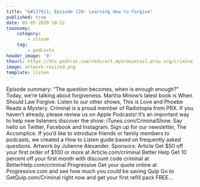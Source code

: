 ```yaml
---
title: "&#127911; Episode 139: Learning How to Forgive"
published: true
date: 05-05-2020 10:12
taxonomy:
    category:
        - stream
    tag:
        - podcasts
header_image: '0'
theurl: https://dts.podtrac.com/redirect.mp3/dovetail.prxu.org/criminal/8eb9cb3d-5bfb-499c-9d8b-07fa4acebf0c/Episode_139_Learning_How_to_Forgive_Part_1.mp3
image: artwork-resized.png
template: listen
--- 
```

Episode summary: “The question becomes, when is enough enough?” Today, we’re talking about forgiveness. Martha Minow’s latest book is When Should Law Forgive. Listen to our other shows, This is Love and Phoebe Reads a Mystery. Criminal is a proud member of Radiotopia from PRX. If you haven’t already, please review us on Apple Podcasts! It’s an important way to help new listeners discover the show: iTunes.com/CriminalShow. Say hello on Twitter, Facebook and Instagram. Sign up for our newsletter, The Accomplice. If you’d like to introduce friends or family members to podcasts, we created a How to Listen guide based on frequently asked questions. Artwork by Julienne Alexander. Sponsors: Article Get $50 off your first order of $100 or more at Article.com/criminal Better Help Get 10 percent off your first month with discount code criminal at BetterHelp.com/criminal Progressive Get your quote online at Progressive.com and see how much you could be saving Quip Go to GetQuip.com/Criminal right now and get your first refill pack FREE…

